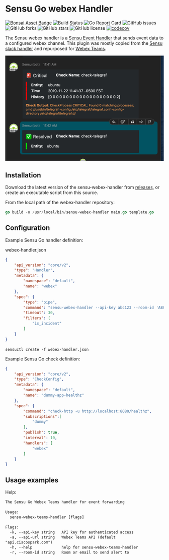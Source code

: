 # Sensu Go webex Handler
[![Bonsai Asset Badge](https://img.shields.io/badge/Sensu%20Go%20Webex%20Teams%20Handler-Download%20Me-brightgreen.svg?colorB=89C967&logo=sensu)](https://bonsai.sensu.io/assets/johntdyer/sensu-webex-handler)
![Build Status](https://travis-ci.com/johntdyer/sensu-webex-handler.svg?branch=master)
![Go Report Card](https://goreportcard.com/badge/github.com/johntdyer/sensu-webex-handler)
![GitHub issues](https://img.shields.io/github/issues/johntdyer/sensu-webex-handler)
![GitHub forks](https://img.shields.io/github/forks/johntdyer/sensu-webex-handler)
![GitHub stars](https://img.shields.io/github/stars/johntdyer/sensu-webex-handler)
![GitHub license](https://img.shields.io/github/license/johntdyer/sensu-webex-handler)
[![codecov](https://codecov.io/gh/johntdyer/sensu-webex-handler/branch/master/graph/badge.svg)](https://codecov.io/gh/johntdyer/sensu-webex-handler)

The Sensu webex handler is a [Sensu Event Handler][1] that sends event data to
a configured webex channel.   This plugin was mostly copied from the [Sensu slack handler][2] and repurposed for [Webex Teams][4].

![screenshot](images/cards-example.png?raw=true "Example")

## Installation

Download the latest version of the sensu-webex-handler from [releases][2],
or create an executable script from this source.

From the local path of the webex-handler repository:

```go
go build -o /usr/local/bin/sensu-webex-handler main.go template.go
```

## Configuration

Example Sensu Go handler definition:

webex-handler.json

```json
{
    "api_version": "core/v2",
    "type": "Handler",
    "metadata": {
        "namespace": "default",
        "name": "webex"
    },
    "spec": {
        "type": "pipe",
        "command": "sensu-webex-handler --api-key abc123 --room-id 'ABCDEFGHIJKLMNOP123' \\",
        "timeout": 30,
        "filters": [
            "is_incident"
        ]
    }
}
```

`sensuctl create -f webex-handler.json`

Example Sensu Go check definition:

```json
{
    "api_version": "core/v2",
    "type": "CheckConfig",
    "metadata": {
        "namespace": "default",
        "name": "dummy-app-healthz"
    },
    "spec": {
        "command": "check-http -u http://localhost:8080/healthz",
        "subscriptions":[
            "dummy"
        ],
        "publish": true,
        "interval": 10,
        "handlers": [
            "webex"
        ]
    }
}
```

## Usage examples

Help:

```shell
The Sensu Go Webex Teams handler for event forwarding

Usage:
  sensu-webex-teams-handler [flags]

Flags:
  -k, --api-key string   API key for authenticated access
  -a, --api-url string   Webex Teams API (default "api.ciscospark.com")
  -h, --help             help for sensu-webex-teams-handler
  -r, --room-id string   Room or email to send alert to

```

[1]: https://docs.sensu.io/sensu-go/5.0/reference/handlers/#how-do-sensu-handlers-work
[2]: https://github.com/johntdyer/sensu-webex-handler/releases
[3]: https://github.com/sensu/sensu-slack-handler
[4]: https://developer.webex.com
